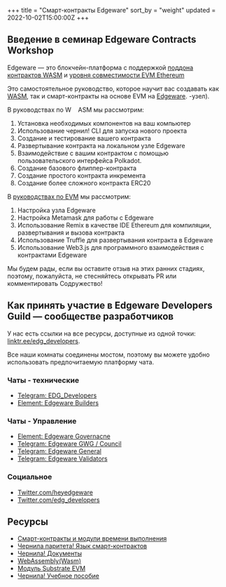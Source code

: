 +++
title = "Смарт-контракты Edgeware"
sort_by = "weight"
updated = 2022-10-02T15:00:00Z
+++

## Введение в семинар Edgeware Contracts Workshop

Edgeware — это блокчейн-платформа с поддержкой [поддона контрактов WASM](https://docs.edgewa.re/edgeware-runtime/wasm) и [уровня совместимости EVM Ethereum](https://docs.edgewa.re/edgeware-runtime/evm)

Это самостоятельное руководство, которое научит вас создавать как [WASM](https://webassembly.org/), так и смарт-контракты на основе EVM на [Edgeware](https://github.com/hicommonwealth/edgeware). -узел).

В руководствах по W    ASM мы рассмотрим:

1. Установка необходимых компонентов на ваш компьютер
2. Использование чернил! CLI для запуска нового проекта
3. Создание и тестирование вашего контракта
4. Развертывание контракта на локальном узле Edgeware
5. Взаимодействие с вашим контрактом с помощью пользовательского интерфейса Polkadot.
6. Создание базового флиппер-контракта
7. Создание простого контракта инкремента
8. Создание более сложного контракта ERC20

В [руководствах по EVM](https://docs.edgewa.re/contribute-and-engage/develop/edgeware-smart-contracts/deploy-an-evm-contract) мы рассмотрим:

1. Настройка узла Edgeware
2. Настройка Metamask для работы с Edgeware
3. Использование Remix в качестве IDE Ethereum для компиляции, развертывания и вызова контракта
4. Использование Truffle для развертывания контракта в Edgeware
5. Использование Web3.js для программного взаимодействия с контрактами Edgeware

Мы будем рады, если вы оставите отзыв на этих ранних стадиях, поэтому, пожалуйста, не стесняйтесь открывать PR или комментировать Содружество!

## Как принять участие в Edgeware Developers Guild — сообществе разработчиков <a id="how-to-participate-in-the-edgeware-developers-guild-builders-community"></a>

У нас есть ссылки на все ресурсы, доступные из одной точки: [linktr.ee/edg\_developers](https://linktr.ee/edg_developers).

Все наши комнаты соединены мостом, поэтому вы можете удобно использовать предпочитаемую платформу чата.

### Чаты - технические <a id="chats-technical"></a>

* [Telegram: EDG\_Developers](https://t.me/edg_developers)
* [Element: Edgeware Builders](https://matrix.to/#/!ddnLMXyILAzUofbiMe:matrix.org?via=matrix.org&via=t2bot.io)

### Чаты - Управление <a id="chats-governance"></a>

* [Element: Edgeware Governacne](https://matrix.to/#/!LKKkaPSDCjOusugedQ:matrix.org?via=matrix.org&via=t2bot.io&via=decent.modular.im)
* [Telegram: Edgeware GWG / Council](https://t.me/EdgewareGWG)
* [Telegram: Edgeware General](https://t.me/heyedgeware)
* [Telegram: Edgeware Validators](https://t.me/EdgewareValidators)

### Социальное <a id="social"></a>

* [Twitter.com/heyedgeware](https://twitter.com/heyedgeware)
* [Twitter.com/edg\_developers](https://twitter.com/edg_developers)

## Ресурсы

- [Смарт-контракты и модули времени выполнения](https://substrate.dev/docs/en/knowledgebase/smart-contracts/overview#smart-contracts-vs-runtime-modules)
- [Чернила паритета! Язык смарт-контрактов](https://github.com/paritytech/ink)
- [Чернила! Документы](https://paritytech.github.io/ink-docs/)
- [WebAssembly\(Wasm\)](https://webassembly.org/)
- [Модуль Substrate EVM](https://substrate.dev/docs/en/knowledgebase/smart-contracts/evm-pallet)
- [Чернила! Учебное пособие](https://substrate.dev/substrate-contracts-workshop/#/)

[    
](https://contracts.edgewa.re/#/0/introduction)
